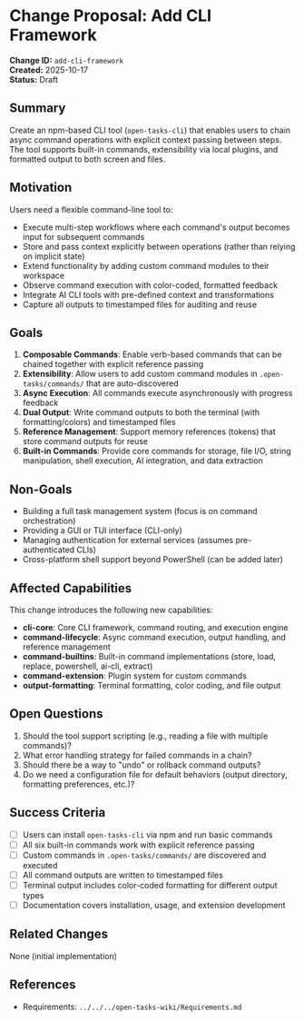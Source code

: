 # Change Proposal: Add CLI Framework

**Change ID:** `add-cli-framework`  
**Created:** 2025-10-17  
**Status:** Draft

## Summary

Create an npm-based CLI tool (`open-tasks-cli`) that enables users to chain async command operations with explicit context passing between steps. The tool supports built-in commands, extensibility via local plugins, and formatted output to both screen and files.

## Motivation

Users need a flexible command-line tool to:
- Execute multi-step workflows where each command's output becomes input for subsequent commands
- Store and pass context explicitly between operations (rather than relying on implicit state)
- Extend functionality by adding custom command modules to their workspace
- Observe command execution with color-coded, formatted feedback
- Integrate AI CLI tools with pre-defined context and transformations
- Capture all outputs to timestamped files for auditing and reuse

## Goals

1. **Composable Commands**: Enable verb-based commands that can be chained together with explicit reference passing
2. **Extensibility**: Allow users to add custom command modules in `.open-tasks/commands/` that are auto-discovered
3. **Async Execution**: All commands execute asynchronously with progress feedback
4. **Dual Output**: Write command outputs to both the terminal (with formatting/colors) and timestamped files
5. **Reference Management**: Support memory references (tokens) that store command outputs for reuse
6. **Built-in Commands**: Provide core commands for storage, file I/O, string manipulation, shell execution, AI integration, and data extraction

## Non-Goals

- Building a full task management system (focus is on command orchestration)
- Providing a GUI or TUI interface (CLI-only)
- Managing authentication for external services (assumes pre-authenticated CLIs)
- Cross-platform shell support beyond PowerShell (can be added later)

## Affected Capabilities

This change introduces the following new capabilities:

- **cli-core**: Core CLI framework, command routing, and execution engine
- **command-lifecycle**: Async command execution, output handling, and reference management
- **command-builtins**: Built-in command implementations (store, load, replace, powershell, ai-cli, extract)
- **command-extension**: Plugin system for custom commands
- **output-formatting**: Terminal formatting, color coding, and file output

## Open Questions

1. Should the tool support scripting (e.g., reading a file with multiple commands)?
2. What error handling strategy for failed commands in a chain?
3. Should there be a way to "undo" or rollback command outputs?
4. Do we need a configuration file for default behaviors (output directory, formatting preferences, etc.)?

## Success Criteria

- [ ] Users can install `open-tasks-cli` via npm and run basic commands
- [ ] All six built-in commands work with explicit reference passing
- [ ] Custom commands in `.open-tasks/commands/` are discovered and executed
- [ ] All command outputs are written to timestamped files
- [ ] Terminal output includes color-coded formatting for different output types
- [ ] Documentation covers installation, usage, and extension development

## Related Changes

None (initial implementation)

## References

- Requirements: `../../../open-tasks-wiki/Requirements.md`
